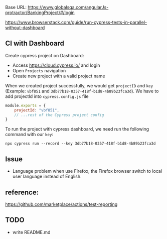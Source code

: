 Base URL: https://www.globalsqa.com/angularJs-protractor/BankingProject/#/login

https://www.browserstack.com/guide/run-cypress-tests-in-parallel-without-dashboard

## CI with Dashboard

Create cypress project on Dashboard:

- Access https://cloud.cypress.io/ and login
- Open `Projects` navigation
- Create new project with a valid project name

When we created project successfully, we would get `projectID` and `key` (Example: `vbf851`
and `3db77b18-0357-418f-b1d8-4b89b23fca3d`).
We have to add projectId into `cypress.config.js` file

```js
module.exports = {
    projectId: "vbf851",
    // ...rest of the Cypress project config
}
```
To run the project with cypress dashboard, we need run the following command with our `key`:
```shell
npx cypress run --record --key 3db77b18-0357-418f-b1d8-4b89b23fca3d
```

## Issue

- Language problem when use Firefox, the Firefox browser switch to local user language instead of English.

## reference:
https://github.com/marketplace/actions/test-reporting

## TODO
- write README.md